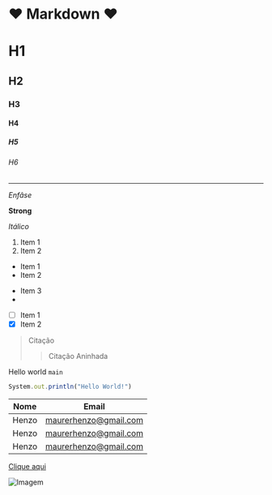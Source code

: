 # :heart: Markdown :heart:

<!-- Headers -->
# H1
## H2
### H3
#### H4
##### H5
###### H6

<!-- Dividers -->
---

*Enfâse*

**Strong**

_Itálico_

<!-- Lista Ordenada -->
1. Item 1
2. Item 2

<!-- Lista Não Ordenada -->
* Item 1
* Item 2
- Item 3
- 
<!-- Checkbox -->
- [ ] Item 1
- [x] Item 2

<!-- Citação -->
> Citação
>> Citação Aninhada

<!-- Inline Code -->
Hello world `main`

<!-- Code Block -->
```javascript 
System.out.println("Hello World!")
```

<!-- Tabela -->

| Nome | Email |
| - | - |
| Henzo | maurerhenzo@gmail.com |
| Henzo | maurerhenzo@gmail.com |
| Henzo | maurerhenzo@gmail.com |

<!-- Links -->
[Clique aqui](www.google.com "Google")

![Imagem](https://th.bing.com/th/id/OIP.5qb6YTIzC-UFCwCuYK85BgHaEK?pid=ImgDet&rs=1)

